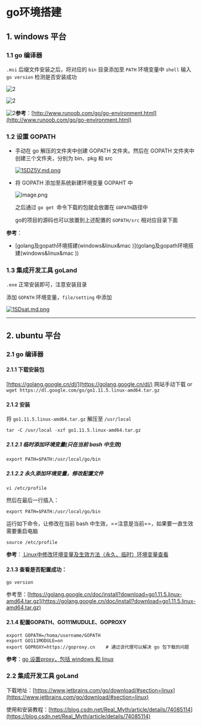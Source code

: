 # go环境搭建

## 1. windows 平台

### 1.1 go 编译器

`.msi` 后缀文件安装之后，将对应的 `bin` 目录添加至 `PATH` 环境变量中
`shell` 输入 `go version` 检测是否安装成功

![2](http://ww1.sinaimg.cn/large/006alGmrly1g23d0kynizj30z90iodvf.jpg)

![2](http://ww1.sinaimg.cn/large/006alGmrly1g23cufj37yj313r0k840x.jpg)

![2](http://ww1.sinaimg.cn/large/006alGmrly1g23cxnm6nmj313t0qwgph.jpg)**参考**：[http://www.runoob.com/go/go-environment.html](http://www.runoob.com/go/go-environment.html)

### 1.2 设置 GOPATH

- 手动在 go 解压的文件夹中创建 GOPATH 文件夹。然后在 GOPATH 文件夹中创建三个文件夹，分别为 bin、pkg 和 src

  [![1SDZ5V.md.png](https://s2.ax1x.com/2020/01/17/1SDZ5V.md.png)](https://imgchr.com/i/1SDZ5V)

- 将 GOPATH 添加至系统新建环境变量 GOPAHT 中

  ![image.png](https://ww1.sinaimg.cn/large/006alGmrgy1gdz7mliyt6j31380kugoj.jpg)

  之后通过 `go get `命令下载的包就会放置在 `GOPATH`路径中

  go的项目的源码也可以放置到上述配置的 `GOPATH/src` 相对应目录下面

**参考**：

- [golang及gopath环境搭建(windows&linux&mac )](golang及gopath环境搭建(windows&linux&mac ))

### 1.3 集成开发工具 goLand

`.exe` 正常安装即可，注意安装目录

添加 `GOPATH` 环境变量，`file/setting` 中添加

[![1SDsat.md.png](https://s2.ax1x.com/2020/01/17/1SDsat.md.png)](https://imgchr.com/i/1SDsat)

---

## 2. ubuntu 平台

### 2.1 go 编译器

#### 2.1.1 下载安装包

[https://golang.google.cn/dl/](https://golang.google.cn/dl/) 网站手动下载 or `wget https://dl.google.com/go/go1.11.5.linux-amd64.tar.gz`

#### 2.1.2 安装

将 `go1.11.5.linux-amd64.tar.gz` 解压至 `/usr/local`

```shell
tar -C /usr/local -xzf go1.11.5.linux-amd64.tar.gz
```

##### 2.1.2.1 临时添加环境变量(只在当前 bash 中生效)

```shell
export PATH=$PATH:/usr/local/go/bin
```

##### 2.1.2.2 永久添加环境变量，修改配置文件

```shell
vi /etc/profile
```

然后在最后一行插入：

```shell
export PATH=$PATH:/usr/local/go/bin
```

运行如下命令，让修改在当前 bash 中生效，==注意是当前==，如果要一直生效需要重启电脑

```shell
source /etc/profile
```

**参考**：[
Linux中修改环境变量及生效方法（永久、临时）环境变量查看](https://blog.csdn.net/u011630575/article/details/49839893)

#### 2.1.3 查看是否配置成功：

```shell
go version
```

参考至：[https://golang.google.cn/doc/install?download=go1.11.5.linux-amd64.tar.gz](https://golang.google.cn/doc/install?download=go1.11.5.linux-amd64.tar.gz)

#### 2.1.4 配置GOPATH、GO111MUDULE、GOPROXY

```shell
export GOPATH=/homa/username/GOPATH
export GO111MODULE=on
export GOPROXY=https://goproxy.cn    # 通过该代理可以解决 go 包下载的问题
```

**参考**：[go 设置proxy，包括 windows 和 linux](https://www.cnblogs.com/liujunhang/p/12534398.html)

### 2.2 集成开发工具 goLand

下载地址：[https://www.jetbrains.com/go/download/#section=linux](https://www.jetbrains.com/go/download/#section=linux)

使用和安装教程：[https://blog.csdn.net/Real_Myth/article/details/74085114](https://blog.csdn.net/Real_Myth/article/details/74085114)